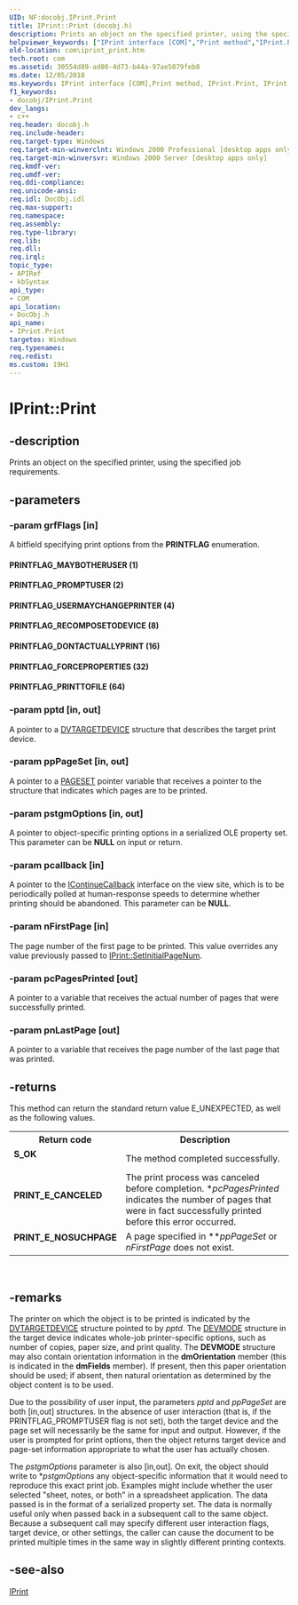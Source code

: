 ```yaml
---
UID: NF:docobj.IPrint.Print
title: IPrint::Print (docobj.h)
description: Prints an object on the specified printer, using the specified job requirements.helpviewer_keywords: ["IPrint interface [COM]","Print method","IPrint.Print","IPrint::Print","PRINTFLAG_DONTACTUALLYPRINT","PRINTFLAG_FORCEPROPERTIES","PRINTFLAG_MAYBOTHERUSER","PRINTFLAG_PRINTTOFILE","PRINTFLAG_PROMPTUSER","PRINTFLAG_RECOMPOSETODEVICE","PRINTFLAG_USERMAYCHANGEPRINTER","Print","Print method [COM]","Print method [COM]","IPrint interface","_ctrl_iprint_print","com.iprint_print","docobj/IPrint::Print"]
old-location: com\iprint_print.htm
tech.root: com
ms.assetid: 30554d89-ad80-4d73-b44a-97ae5079feb8
ms.date: 12/05/2018
ms.keywords: IPrint interface [COM],Print method, IPrint.Print, IPrint::Print, PRINTFLAG_DONTACTUALLYPRINT, PRINTFLAG_FORCEPROPERTIES, PRINTFLAG_MAYBOTHERUSER, PRINTFLAG_PRINTTOFILE, PRINTFLAG_PROMPTUSER, PRINTFLAG_RECOMPOSETODEVICE, PRINTFLAG_USERMAYCHANGEPRINTER, Print, Print method [COM], Print method [COM],IPrint interface, _ctrl_iprint_print, com.iprint_print, docobj/IPrint::Print
f1_keywords:
- docobj/IPrint.Print
dev_langs:
- c++
req.header: docobj.h
req.include-header: 
req.target-type: Windows
req.target-min-winverclnt: Windows 2000 Professional [desktop apps only]
req.target-min-winversvr: Windows 2000 Server [desktop apps only]
req.kmdf-ver: 
req.umdf-ver: 
req.ddi-compliance: 
req.unicode-ansi: 
req.idl: DocObj.idl
req.max-support: 
req.namespace: 
req.assembly: 
req.type-library: 
req.lib: 
req.dll: 
req.irql: 
topic_type:
- APIRef
- kbSyntax
api_type:
- COM
api_location:
- DocObj.h
api_name:
- IPrint.Print
targetos: Windows
req.typenames: 
req.redist: 
ms.custom: 19H1
---
```


# IPrint::Print


## -description


Prints an object on the specified printer, using the specified job requirements.


## -parameters




### -param grfFlags [in]

A bitfield specifying print options from the <b>PRINTFLAG</b> enumeration.



#### PRINTFLAG_MAYBOTHERUSER (1)



#### PRINTFLAG_PROMPTUSER (2)



#### PRINTFLAG_USERMAYCHANGEPRINTER (4)



#### PRINTFLAG_RECOMPOSETODEVICE (8)



#### PRINTFLAG_DONTACTUALLYPRINT (16)



#### PRINTFLAG_FORCEPROPERTIES (32)



#### PRINTFLAG_PRINTTOFILE (64)


### -param pptd [in, out]

A pointer to a <a href="https://docs.microsoft.com/windows/desktop/api/objidl/ns-objidl-dvtargetdevice">DVTARGETDEVICE</a> structure that describes the target print device.


### -param ppPageSet [in, out]

A pointer to a <a href="https://docs.microsoft.com/windows/desktop/api/docobj/ns-docobj-pageset">PAGESET</a> pointer variable that receives a pointer to the structure that indicates which pages are to be printed.


### -param pstgmOptions [in, out]

A pointer to object-specific printing options in a serialized OLE property set. This parameter can be <b>NULL</b> on input or return.


### -param pcallback [in]

A pointer to the <a href="https://docs.microsoft.com/windows/desktop/api/docobj/nn-docobj-icontinuecallback">IContinueCallback</a> interface on the view site, which is to be periodically polled at human-response speeds to determine whether printing should be abandoned. This parameter can be <b>NULL</b>.


### -param nFirstPage [in]

The page number of the first page to be printed. This value overrides any value previously passed to <a href="https://docs.microsoft.com/windows/desktop/api/docobj/nf-docobj-iprint-setinitialpagenum">IPrint::SetInitialPageNum</a>.


### -param pcPagesPrinted [out]

A pointer to a variable that receives the actual number of pages that were successfully printed.


### -param pnLastPage [out]

A pointer to a variable that receives the page number of the last page that was printed.


## -returns



This method can return the standard return value E_UNEXPECTED, as well as the following values.

<table>
<tr>
<th>Return code</th>
<th>Description</th>
</tr>
<tr>
<td width="40%">
<dl>
<dt><b>S_OK</b></dt>
</dl>
</td>
<td width="60%">
The method completed successfully.

</td>
</tr>
<tr>
<td width="40%">
<dl>
<dt><b>PRINT_E_CANCELED</b></dt>
</dl>
</td>
<td width="60%">
The print process was canceled before completion. *<i>pcPagesPrinted</i> indicates the number of pages that were in fact successfully printed before this error occurred.

</td>
</tr>
<tr>
<td width="40%">
<dl>
<dt><b>PRINT_E_NOSUCHPAGE</b></dt>
</dl>
</td>
<td width="60%">
A page specified in **<i>ppPageSet</i> or <i>nFirstPage</i> does not exist.

</td>
</tr>
</table>
 




## -remarks



The printer on which the object is to be printed is indicated by the <a href="https://docs.microsoft.com/windows/desktop/api/objidl/ns-objidl-dvtargetdevice">DVTARGETDEVICE</a> structure pointed to by <i>pptd</i>. The <a href="https://docs.microsoft.com/windows/win32/api/wingdi/ns-wingdi-devmodea">DEVMODE</a> structure in the target device indicates whole-job printer-specific options, such as number of copies, paper size, and print quality. The <b>DEVMODE</b> structure may also contain orientation information in the <b>dmOrientation</b> member (this is indicated in the <b>dmFields</b> member). If present, then this paper orientation should be used; if absent, then natural orientation as determined by the object content is to be used.

Due to the possibility of user input, the parameters <i>pptd</i> and <i>ppPageSet</i> are both [in,out] structures. In the absence of user interaction (that is, if the PRINTFLAG_PROMPTUSER flag is not set), both the target device and the page set will necessarily be the same for input and output. However, if the user is prompted for print options, then the object returns target device and page-set information appropriate to what the user has actually chosen.

The <i>pstgmOptions</i> parameter is also [in,out]. On exit, the object should write to *<i>pstgmOptions</i> any object-specific information that it would need to reproduce this exact print job. Examples might include whether the user selected "sheet, notes, or both" in a spreadsheet application. The data passed is in the format of a serialized property set. The data is normally useful only when passed back in a subsequent call to the same object. Because a subsequent call may specify different user interaction flags, target device, or other settings, the caller can cause the document to be printed multiple times in the same way in slightly different printing contexts.




## -see-also




<a href="https://docs.microsoft.com/windows/desktop/api/docobj/nn-docobj-iprint">IPrint</a>
 

 

